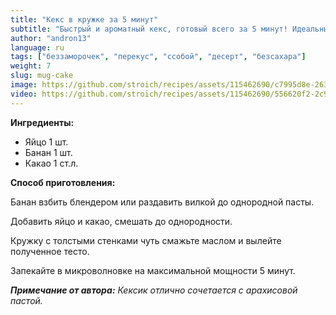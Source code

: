 ```yaml
---
title: "Кекс в кружке за 5 минут"
subtitle: "Быстрый и ароматный кекс, готовый всего за 5 минут! Идеальный перекус или десерт на ходу."
author: "andron13"
language: ru
tags: ["беззаморочек", "перекус", "ссобой", "десерт", "безсахара"]
weight: 7
slug: mug-cake
image: https://github.com/stroich/recipes/assets/115462690/c7995d8e-2631-45a5-a445-76868570f190
video: https://github.com/stroich/recipes/assets/115462690/556620f2-2c99-47cd-a871-9554e236110f
---
```



**Ингредиенты:**

* Яйцо 1 шт.
* Банан 1 шт.
* Какао 1 ст.л.



**Способ приготовления:**

Банан взбить блендером или раздавить вилкой до однородной пасты.

Добавить яйцо и какао, смешать до однородности.

Кружку с толстыми стенками чуть смажьте маслом и вылейте полученное тесто.

Запекайте в микроволновке на максимальной мощности 5 минут.


***Примечание от автора:*** *Кексик отлично сочетается с арахисовой пастой.*

